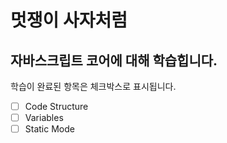 # 멋쟁이 사자처럼

## 자바스크립트 코어에 대해 학습힙니다.

학습이 완료된 항목은 체크박스로 표시됩니다.

- [ ] Code Structure
- [ ] Variables
- [ ] Static Mode
